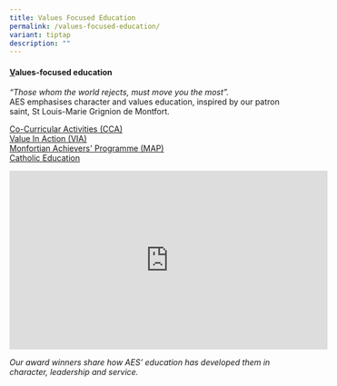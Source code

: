 ```yaml
---
title: Values Focused Education
permalink: /values-focused-education/
variant: tiptap
description: ""
---
```

<h4><strong><u>V</u></strong>alues-focused education</h4>
<p><em>“Those whom the world rejects, must move you the most”.</em>&nbsp;
<br>AES emphasises character and values education, inspired by our patron
saint, St Louis-Marie Grignion de Montfort.</p>
<p><a href="https://www.assumptionenglish.moe.edu.sg/character/ccas/" rel="noopener nofollow" target="_blank">Co-Curricular Activities (CCA)</a>
<br><a href="https://www.assumptionenglish.moe.edu.sg/service/value-in-action-via/" rel="noopener nofollow" target="_blank">Value In Action (VIA)</a>
<br><a href="https://www.assumptionenglish.moe.edu.sg/character/character-n-citizenship-education-cce/monfortian-achievers-programme-map/" rel="noopener nofollow" target="_blank">Monfortian Achievers' Programme (MAP)</a>
<br><a href="https://www.assumptionenglish.moe.edu.sg/service/catholic-education/" rel="noopener nofollow" target="_blank">Catholic Education</a>
<br>
</p>
<div class="iframe-wrapper">
<iframe height="315" width="560" allowfullscreen="true" frameborder="0" src="https://www.youtube.com/embed/SBNCuYn2mTQ?si=rJBSlhkoU0aQCx43"></iframe>
</div>
<p><em>Our award winners share how AES’ education has developed them in character, leadership and service.</em>
</p>
<p></p>
<p></p>